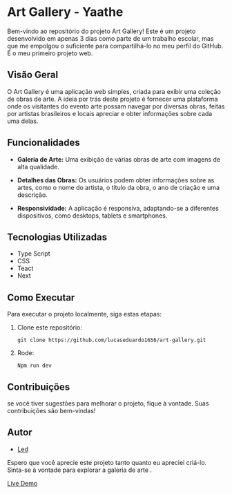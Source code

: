 # Art Gallery - Yaathe

Bem-vindo ao repositório do projeto Art Gallery! Este é um projeto desenvolvido em apenas 3 dias como parte de um trabalho escolar, mas que me empolgou o suficiente para compartilhá-lo no meu perfil do GitHub. É o meu primeiro projeto web.

## Visão Geral

O Art Gallery é uma aplicação web simples, criada para exibir uma coleção de obras de arte. A ideia por trás deste projeto é fornecer uma plataforma onde os visitantes do evento arte possam navegar por diversas obras, feitas por artistas brasileiros e locais apreciar e obter informações sobre cada uma delas.

## Funcionalidades

- **Galeria de Arte:** Uma exibição de várias obras de arte com imagens de alta qualidade.

- **Detalhes das Obras:** Os usuários podem obter informações sobre as artes, como o nome do artista, o título da obra, o ano de criação e uma descrição.

- **Responsividade:** A aplicação é responsiva, adaptando-se a diferentes dispositivos, como desktops, tablets e smartphones.

## Tecnologias Utilizadas

- Type Script
- CSS
- Teact
- Next

## Como Executar

Para executar o projeto localmente, siga estas etapas:

1. Clone este repositório:

   ```shell
   git clone https://github.com/lucaseduardo1656/art-gallery.git
   ```

2. Rode:
   ```shell
   Npm run dev
   ```

## Contribuições

se você tiver sugestões para melhorar o projeto, fique à vontade. Suas contribuições são bem-vindas!

## Autor

- [Led](https://github.com/lucaseduardo1656)


Espero que você aprecie este projeto tanto quanto eu apreciei criá-lo. Sinta-se à vontade para explorar a galeria de arte .

[Live Demo](https://v-art.vercel.app/)
